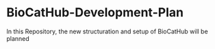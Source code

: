 # BioCatHub-Development-Plan
In this Repository, the new structuration and setup of BioCatHub will be planned
